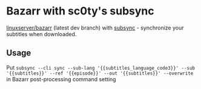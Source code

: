 # Bazarr with sc0ty's subsync

[linuxserver/bazarr](https://hub.docker.com/r/linuxserver/bazarr) (latest dev branch) with [subsync](https://github.com/sc0ty/subsync) - synchronize your subtitles when downloaded.

## Usage
Put `subsync --cli sync --sub-lang '{{subtitles_language_code3}}' --sub '{{subtitles}}' --ref '{{episode}}' --out '{{subtitles}}' --overwrite` in Bazarr post-processing command setting

